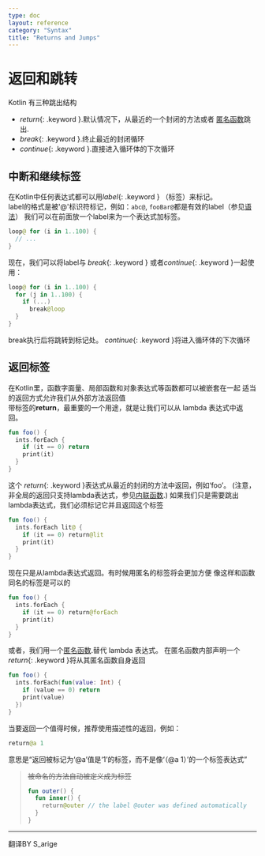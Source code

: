 ```yaml
---
type: doc
layout: reference
category: "Syntax"
title: "Returns and Jumps"
---
```


# 返回和跳转

Kotlin 有三种跳出结构

* *return*{: .keyword }.默认情况下，从最近的一个封闭的方法或者 [匿名函数](lambdas.html#anonymous-function)跳出.
* *break*{: .keyword }.终止最近的封闭循环
* *continue*{: .keyword }.直接进入循环体的下次循环

## 中断和继续标签

在Kotlin中任何表达式都可以用*label*{: .keyword } （标签）来标记。  
label的格式是被'@'标识符标记，例如：`abc@`, `fooBar@`都是有效的label（参见[语法](grammar.html#label)）
我们可以在前面放一个label来为一个表达式加标签。

``` kotlin
loop@ for (i in 1..100) {
  // ...
}
```

现在，我们可以将label与 *break*{: .keyword } 或者*continue*{: .keyword }一起使用：

``` kotlin
loop@ for (i in 1..100) {
  for (j in 1..100) {
    if (...)
      break@loop
  }
}
```

break执行后将跳转到标记处。
*continue*{: .keyword }将进入循环体的下次循环


## 返回标签

在Kotlin里，函数字面量、局部函数和对象表达式等函数都可以被嵌套在一起
适当的返回方式允许我们从外部方法返回值  
带标签的**return**，最重要的一个用途，就是让我们可以从 lambda 表达式中返回。

``` kotlin
fun foo() {
  ints.forEach {
    if (it == 0) return
    print(it)
  }
}
```

这个 *return*{: .keyword }表达式从最近的封闭的方法中返回，例如‘foo’。
 (注意，非全局的返回只支持lambda表达式，参见[内联函数](inline-functions.html).)
如果我们只是需要跳出lambda表达式，我们必须标记它并且返回这个标签

``` kotlin
fun foo() {
  ints.forEach lit@ {
    if (it == 0) return@lit
    print(it)
  }
}
```

现在只是从lambda表达式返回。有时候用匿名的标签将会更加方便 
像这样和函数同名的标签是可以的

``` kotlin
fun foo() {
  ints.forEach {
    if (it == 0) return@forEach
    print(it)
  }
}
```

或者，我们用一个[匿名函数](lambdas.html#anonymous-functions).替代 lambda 表达式。
在匿名函数内部声明一个*return*{: .keyword }将从其匿名函数自身返回

``` kotlin
fun foo() {
  ints.forEach(fun(value: Int) {
    if (value == 0) return
    print(value)
  })
}
```

当要返回一个值得时候，推荐使用描述性的返回，例如：

``` kotlin
return@a 1
```

意思是“返回被标记为‘@a’值是‘1’的标签，而不是像‘（@a 1）’的一个标签表达式”

> ~~被命名的方法自动被定义成为标签~~
> 
> ``` kotlin
> fun outer() {
>   fun inner() {
>     return@outer // the label @outer was defined automatically
>   }
> }                                                                             
> ```

---

翻译BY S_arige

